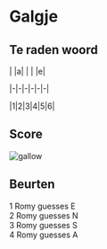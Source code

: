 # Galgje

## Te raden woord

| |a| | | |e|

|-|-|-|-|-|-|

|1|2|3|4|5|6|

## Score
![gallow](./images/3.png)

## Beurten
1 Romy guesses E  
2 Romy guesses N  
3 Romy guesses S  
4 Romy guesses A  
